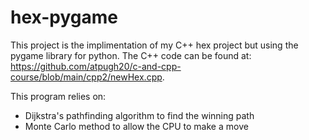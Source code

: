# hex-pygame
 This project is the implimentation of my C++ hex project but using the pygame library for python. 
 The C++ code can be found at: https://github.com/atpugh20/c-and-cpp-course/blob/main/cpp2/newHex.cpp.

 This program relies on:
 - Dijkstra's pathfinding algorithm to find the winning path
 - Monte Carlo method to allow the CPU to make a move
